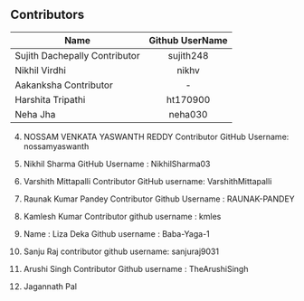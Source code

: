 ## Contributors   

| Name | Github UserName |
| --- | :---: |
| Sujith Dachepally Contributor | sujith248 |
| Nikhil Virdhi | nikhv |
| Aakanksha Contributor | - |
| Harshita Tripathi | ht170900 |
| Neha Jha  | neha030 |

4. NOSSAM VENKATA YASWANTH REDDY Contributor
   GitHub Username: nossamyaswanth

5. Nikhil Sharma
   GitHub Username : NikhilSharma03
   
6. Varshith Mittapalli Contributor
   GitHub username: VarshithMittapalli

7. Raunak Kumar Pandey Contributor
   Github Username : RAUNAK-PANDEY
   
 8. Kamlesh Kumar Contributor
    github username : kmles
    
 10. Name : Liza Deka
     Github username : Baba-Yaga-1
   
9.  Sanju Raj contributor
    github username: sanjuraj9031

10. Arushi Singh Contributor
    Github username  : TheArushiSingh
    
11. Jagannath Pal
